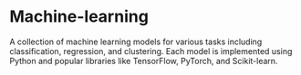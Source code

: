 # Machine-learning
A collection of machine learning models for various tasks including classification, regression, and clustering. Each model is implemented using Python and popular libraries like TensorFlow, PyTorch, and Scikit-learn.
